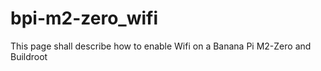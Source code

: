 # bpi-m2-zero_wifi
This page shall describe how to enable Wifi on a Banana Pi M2-Zero and Buildroot


